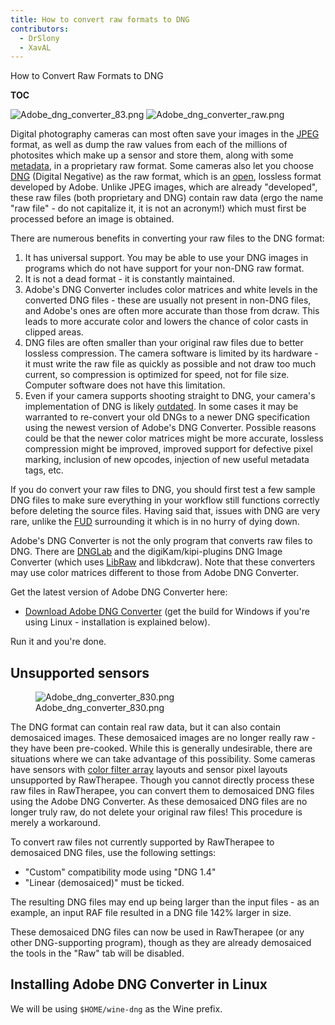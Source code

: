 ```yaml
---
title: How to convert raw formats to DNG
contributors:
  - DrSlony
  - XavAL
---
```


<div class="pagetitle">

How to Convert Raw Formats to DNG

</div>

__TOC__

![](Adobe_dng_converter_83.png "Adobe_dng_converter_83.png")
![](Adobe_dng_converter_raw.png "Adobe_dng_converter_raw.png")

Digital photography cameras can most often save your images in the
[JPEG](http://en.wikipedia.org/wiki/JPEG) format, as well as dump the
raw values from each of the millions of photosites which make up a
sensor and store them, along with some
[metadata](http://en.wikipedia.org/wiki/Metadata), in a proprietary raw
format. Some cameras also let you choose
[DNG](http://en.wikipedia.org/wiki/Digital_Negative) (Digital Negative)
as the raw format, which is an
[open](https://en.wikipedia.org/wiki/Open_format), lossless format
developed by Adobe. Unlike JPEG images, which are already "developed",
these raw files (both proprietary and DNG) contain raw data (ergo the
name "raw file" - do not capitalize it, it is not an acronym!) which
must first be processed before an image is obtained.

There are numerous benefits in converting your raw files to the DNG
format:

1.  It has universal support. You may be able to use your DNG images in
    programs which do not have support for your non-DNG raw format.
2.  It is not a dead format - it is constantly maintained.
3.  Adobe's DNG Converter includes color matrices and white levels in
    the converted DNG files - these are usually not present in non-DNG
    files, and Adobe's ones are often more accurate than those from
    dcraw. This leads to more accurate color and lowers the chance of
    color casts in clipped areas.
4.  DNG files are often smaller than your original raw files due to
    better lossless compression. The camera software is limited by its
    hardware - it must write the raw file as quickly as possible and not
    draw too much current, so compression is optimized for speed, not
    for file size. Computer software does not have this limitation.
5.  Even if your camera supports shooting straight to DNG, your camera's
    implementation of DNG is likely
    [outdated](https://en.wikipedia.org/wiki/Digital_Negative#Versions_of_the_specification).
    In some cases it may be warranted to re-convert your old DNGs to a
    newer DNG specification using the newest version of Adobe's DNG
    Converter. Possible reasons could be that the newer color matrices
    might be more accurate, lossless compression might be improved,
    improved support for defective pixel marking, inclusion of new
    opcodes, injection of new useful metadata tags, etc.

If you do convert your raw files to DNG, you should first test a few
sample DNG files to make sure everything in your workflow still
functions correctly before deleting the source files. Having said that,
issues with DNG are very rare, unlike the
[FUD](http://en.wikipedia.org/wiki/Fear,_uncertainty_and_doubt)
surrounding it which is in no hurry of dying down.

Adobe's DNG Converter is not the only program that converts raw files to
DNG. There are [DNGLab](https://github.com/dnglab/dnglab) and the
digiKam/kipi-plugins DNG Image Converter (which uses
[LibRaw](http://www.libraw.org/) and libkdcraw). Note that these
converters may use color matrices different to those from Adobe DNG
Converter.

Get the latest version of Adobe DNG Converter here:

- [Download Adobe DNG
  Converter](https://www.filehorse.com/download-adobe-dng-converter/old-versions/)
  (get the build for Windows if you're using Linux - installation is
  explained below).

Run it and you're done.

## Unsupported sensors

<figure>
<img src="/images/Adobe_dng_converter_830.png"
title="Adobe_dng_converter_830.png" />
<figcaption>Adobe_dng_converter_830.png</figcaption>
</figure>

The DNG format can contain real raw data, but it can also contain
demosaiced images. These demosaiced images are no longer really raw -
they have been pre-cooked. While this is generally undesirable, there
are situations where we can take advantage of this possibility. Some
cameras have sensors with [color filter
array](https://en.wikipedia.org/wiki/Color_filter_array) layouts and
sensor pixel layouts unsupported by RawTherapee. Though you cannot
directly process these raw files in RawTherapee, you can convert them to
demosaiced DNG files using the Adobe DNG Converter. As these demosaiced
DNG files are no longer truly raw, do not delete your original raw
files! This procedure is merely a workaround.

To convert raw files not currently supported by RawTherapee to
demosaiced DNG files, use the following settings:

- "Custom" compatibility mode using "DNG 1.4"
- "Linear (demosaiced)" must be ticked.

The resulting DNG files may end up being larger than the input files -
as an example, an input RAF file resulted in a DNG file 142% larger in
size.

These demosaiced DNG files can now be used in RawTherapee (or any other
DNG-supporting program), though as they are already demosaiced the tools
in the "Raw" tab will be disabled.

  

## Installing Adobe DNG Converter in Linux

We will be using `$HOME/wine-dng` as the Wine prefix.
